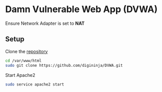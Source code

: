 # Damn Vulnerable Web App (DVWA)

Ensure Network Adapter is set to **NAT**

## Setup

Clone the [repository](https://github.com/digininja/DVWA)
```sh
cd /var/www/html
sudo git clone https://github.com/digininja/DVWA.git
```

Start Apache2
```sh
sudo service apache2 start
```

